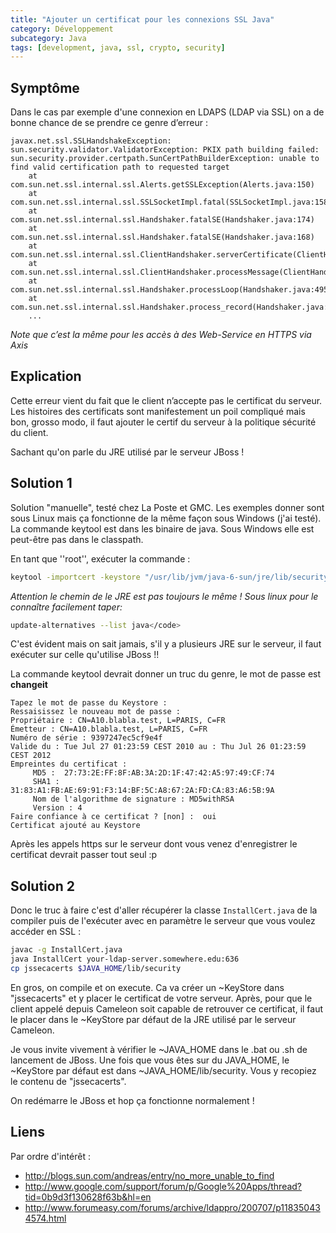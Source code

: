 ```yaml
---
title: "Ajouter un certificat pour les connexions SSL Java"
category: Développement
subcategory: Java
tags: [development, java, ssl, crypto, security]
---
```


## Symptôme
Dans le cas par exemple d'une connexion en LDAPS (LDAP via SSL) on a de bonne chance de se prendre ce genre d’erreur :

~~~
javax.net.ssl.SSLHandshakeException: sun.security.validator.ValidatorException: PKIX path building failed: sun.security.provider.certpath.SunCertPathBuilderException: unable to find valid certification path to requested target
    at com.sun.net.ssl.internal.ssl.Alerts.getSSLException(Alerts.java:150)
    at com.sun.net.ssl.internal.ssl.SSLSocketImpl.fatal(SSLSocketImpl.java:1584)
    at com.sun.net.ssl.internal.ssl.Handshaker.fatalSE(Handshaker.java:174)
    at com.sun.net.ssl.internal.ssl.Handshaker.fatalSE(Handshaker.java:168)
    at com.sun.net.ssl.internal.ssl.ClientHandshaker.serverCertificate(ClientHandshaker.java:848)
    at com.sun.net.ssl.internal.ssl.ClientHandshaker.processMessage(ClientHandshaker.java:106)
    at com.sun.net.ssl.internal.ssl.Handshaker.processLoop(Handshaker.java:495)
    at com.sun.net.ssl.internal.ssl.Handshaker.process_record(Handshaker.java:433)
    ...
~~~

_Note que c’est la même pour les accès à des Web-Service en HTTPS via Axis_

## Explication
Cette erreur vient du fait que le client n’accepte pas le certificat du serveur. Les histoires des certificats sont 
manifestement un poil compliqué mais bon, grosso modo, il faut ajouter le certif du serveur à la politique sécurité 
du client.

Sachant qu'on parle du JRE utilisé par le serveur JBoss !

## Solution 1
Solution "manuelle", testé chez La Poste et GMC. Les exemples donner sont sous Linux mais ça fonctionne de la même façon 
sous Windows (j'ai testé). La commande keytool est dans les binaire de java. Sous Windows elle est peut-être pas dans 
le classpath.

En tant que ''root'', exécuter la commande :

``` sh
keytool -importcert -keystore "/usr/lib/jvm/java-6-sun/jre/lib/security/jssecacerts" -trustcacerts -alias "nom.dusitequipublielecertif.fr" -file mon-certificat.cer
```

_Attention le chemin de le JRE est pas toujours le même ! Sous linux pour le connaître facilement taper:_

``` sh
update-alternatives --list java</code>
```

C'est évident mais on sait jamais, s'il y a plusieurs JRE sur le serveur, il faut exécuter sur celle qu'utilise JBoss !!

La commande keytool devrait donner un truc du genre, le mot de passe est **changeit**

~~~
Tapez le mot de passe du Keystore :  
Ressaisissez le nouveau mot de passe : 
Propriétaire : CN=A10.blabla.test, L=PARIS, C=FR
Émetteur : CN=A10.blabla.test, L=PARIS, C=FR
Numéro de série : 9397247ec5cf9e4f
Valide du : Tue Jul 27 01:23:59 CEST 2010 au : Thu Jul 26 01:23:59 CEST 2012
Empreintes du certificat :
	 MD5 :  27:73:2E:FF:8F:AB:3A:2D:1F:47:42:A5:97:49:CF:74
	 SHA1 : 31:83:A1:FB:AE:69:91:F3:14:BF:5C:A8:67:2A:FD:CA:83:A6:5B:9A
	 Nom de l'algorithme de signature : MD5withRSA
	 Version : 4
Faire confiance à ce certificat ? [non] :  oui
Certificat ajouté au Keystore
~~~

Après les appels https sur le serveur dont vous venez d'enregistrer le certificat devrait passer tout seul :p

## Solution 2
Donc le truc à faire c'est d'aller récupérer la classe `InstallCert.java` de la compiler puis de l'exécuter avec en 
paramètre le serveur que vous voulez accéder en SSL :

``` sh
javac -g InstallCert.java
java InstallCert your-ldap-server.somewhere.edu:636
cp jssecacerts $JAVA_HOME/lib/security
```

En gros, on compile et on execute. Ca va créer un ~KeyStore dans "jssecacerts" et y placer le certificat de votre 
serveur. Après, pour que le client appelé depuis Cameleon soit capable de retrouver ce certificat, il faut le placer 
dans le ~KeyStore par défaut de la JRE utilisé par le serveur Cameleon.

Je vous invite vivement à vérifier le ~JAVA_HOME dans le .bat ou .sh de lancement de JBoss. Une fois que vous êtes sur 
du JAVA_HOME, le ~KeyStore par défaut est dans ~JAVA_HOME/lib/security. Vous y recopiez le contenu de "jssecacerts".

On redémarre le JBoss et hop ça fonctionne normalement !

## Liens
Par ordre d'intérêt :

  * http://blogs.sun.com/andreas/entry/no_more_unable_to_find
  * http://www.google.com/support/forum/p/Google%20Apps/thread?tid=0b9d3f130628f63b&hl=en
  * http://www.forumeasy.com/forums/archive/ldappro/200707/p118350434574.html

<!-- --- tags: crypto, java, security -->